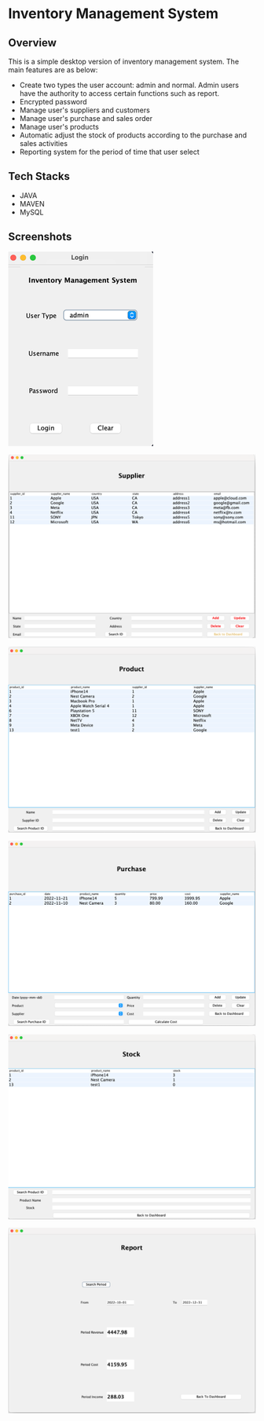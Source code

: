 # Inventory Management System

## Overview
This is a simple desktop version of inventory management system. 
The main features are as below:
* Create two types the user account: admin and normal. Admin users have the authority to access certain functions such as report.
* Encrypted password
* Manage user's suppliers and customers
* Manage user's purchase and sales order
* Manage user's products
* Automatic adjust the stock of products according to the purchase and sales activities
* Reporting system for the period of time that user select

## Tech Stacks
* JAVA
* MAVEN
* MySQL

## Screenshots
![img.png](img.png)

![img_2.png](img_2.png)

![img_3.png](img_3.png)

![img_4.png](img_4.png)

![img_5.png](img_5.png)

![img_6.png](img_6.png)

